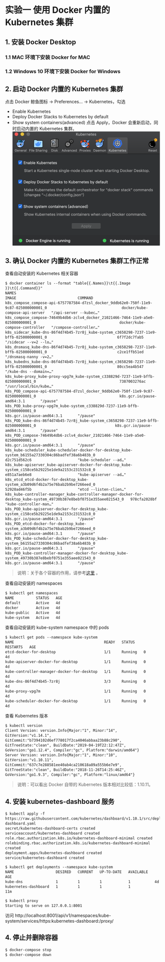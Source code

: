 # 实验一 使用 Docker 内置的 Kubernetes 集群

## 1. 安装 Docker Desktop 

### 1.1 MAC 环境下安装 Docker for MAC

### 1.2 Windows 10 环境下安装 Docker for Windows

## 2. 启动 Docker 内置的 Kubernetes 集群
点击 Docker 鲸鱼图标 -> Preferences... -> Kubernetes，勾选
- Enable Kubernetes
- Deploy Docker Stacks to Kubernetes by default
- Show system containers(advanced)
点击 Apply，Docker 会重新启动，同时启动内置的 Kubernetes 集群。
![image](./images/k8s-quickstart-lab01-01.png)

## 3. 确认 Docker 内置的 Kubernetes 集群工作正常
查看自动安装的 Kubernetes 相关容器
```console
$ docker container ls --format "table{{.Names}}\t{{.Image }}\t{{.Command}}"
NAMES                                                                                                                   IMAGE                            COMMAND
k8s_compose_compose-api-6757787584-d7zsl_docker_9ddb62e0-750f-11e9-9c87-025000000001_0                                  docker/kube-compose-api-server   "/api-server --kubec…"
k8s_compose_compose-74649b4db6-zclv4_docker_21021466-7464-11e9-a5e0-025000000001_0                                      docker/kube-compose-controller   "/compose-controller…"
k8s_sidecar_kube-dns-86f4d74b45-7zr8j_kube-system_c3658298-7237-11e9-bffb-025000000001_0                                6f7f2dc7fab5                     "/sidecar --v=2 --lo…"
k8s_dnsmasq_kube-dns-86f4d74b45-7zr8j_kube-system_c3658298-7237-11e9-bffb-025000000001_0                                c2ce1ffb51ed                     "/dnsmasq-nanny -v=2…"
k8s_kubedns_kube-dns-86f4d74b45-7zr8j_kube-system_c3658298-7237-11e9-bffb-025000000001_0                                80cc5ea4b547                     "/kube-dns --domain=…"
k8s_kube-proxy_kube-proxy-vpg7m_kube-system_c338829d-7237-11e9-bffb-025000000001_0                                      7387003276ac                     "/usr/local/bin/kube…"
k8s_POD_compose-api-6757787584-d7zsl_docker_9ddb62e0-750f-11e9-9c87-025000000001_0                                      k8s.gcr.io/pause-amd64:3.1       "/pause"
k8s_POD_kube-proxy-vpg7m_kube-system_c338829d-7237-11e9-bffb-025000000001_0                                             k8s.gcr.io/pause-amd64:3.1       "/pause"
k8s_POD_kube-dns-86f4d74b45-7zr8j_kube-system_c3658298-7237-11e9-bffb-025000000001_0                                    k8s.gcr.io/pause-amd64:3.1       "/pause"
k8s_POD_compose-74649b4db6-zclv4_docker_21021466-7464-11e9-a5e0-025000000001_0                                          k8s.gcr.io/pause-amd64:3.1       "/pause"
k8s_kube-scheduler_kube-scheduler-docker-for-desktop_kube-system_b6155a27330304c86badfef38a6b483b_0                     d2c751d562c6                     "kube-scheduler --ad…"
k8s_kube-apiserver_kube-apiserver-docker-for-desktop_kube-system_c158ce5b29225e1de9a2153c231532c8_0                     e851a7aeb6e8                     "kube-apiserver --ad…"
k8s_etcd_etcd-docker-for-desktop_kube-system_a3b09d6f4b2a75e76bab2b9be7266eed_0                                         52920ad46f5b                     "etcd --listen-clien…"
k8s_kube-controller-manager_kube-controller-manager-docker-for-desktop_kube-system_49730b387e8bebf0751e355aee021543_0   978cfa2028bf                     "kube-controller-man…"
k8s_POD_kube-apiserver-docker-for-desktop_kube-system_c158ce5b29225e1de9a2153c231532c8_0                                k8s.gcr.io/pause-amd64:3.1       "/pause"
k8s_POD_etcd-docker-for-desktop_kube-system_a3b09d6f4b2a75e76bab2b9be7266eed_0                                          k8s.gcr.io/pause-amd64:3.1       "/pause"
k8s_POD_kube-scheduler-docker-for-desktop_kube-system_b6155a27330304c86badfef38a6b483b_0                                k8s.gcr.io/pause-amd64:3.1       "/pause"
k8s_POD_kube-controller-manager-docker-for-desktop_kube-system_49730b387e8bebf0751e355aee021543_0                       k8s.gcr.io/pause-amd64:3.1       "/pause"
```
>说明：关于各个容器的作用，请参考[这里](https://github.com/kubernetes/kubernetes/tree/master/build) 。

查看自动安装的 namespaces
```console
$ kubectl get namespaces
NAME          STATUS   AGE
default       Active   4d
docker        Active   4d
kube-public   Active   4d
kube-system   Active   4d
```

查看自动安装的 kube-system namespace 中的 pods
```console
$ kubectl get pods --namespace kube-system
NAME                                         READY   STATUS    RESTARTS   AGE
etcd-docker-for-desktop                      1/1     Running   0          4d
kube-apiserver-docker-for-desktop            1/1     Running   0          4d
kube-controller-manager-docker-for-desktop   1/1     Running   0          4d
kube-dns-86f4d74b45-7zr8j                    3/3     Running   0          4d
kube-proxy-vpg7m                             1/1     Running   0          4d
kube-scheduler-docker-for-desktop            1/1     Running   0          4d
```

查看 Kubernetes 版本
```console
$ kubectl version
Client Version: version.Info{Major:"1", Minor:"14", GitVersion:"v1.14.1", GitCommit:"b7394102d6ef778017f2ca4046abbaa23b88c290", GitTreeState:"clean", BuildDate:"2019-04-19T22:12:47Z", GoVersion:"go1.12.4", Compiler:"gc", Platform:"darwin/amd64"}
Server Version: version.Info{Major:"1", Minor:"10", GitVersion:"v1.10.11", GitCommit:"637c7e288581ee40ab4ca210618a89a555b6e7e9", GitTreeState:"clean", BuildDate:"2018-11-26T14:25:46Z", GoVersion:"go1.9.3", Compiler:"gc", Platform:"linux/amd64"}
```
> 说明：可以看出 Docker 自带的 Kubernetes 版本相对比较低：1.10.11。

## 4. 安装 kubernetes-dashboard 服务

```console
$ kubectl apply -f https://raw.githubusercontent.com/kubernetes/dashboard/v1.10.1/src/deploy/recommended/kubernetes-dashboard.yaml
secret/kubernetes-dashboard-certs created
serviceaccount/kubernetes-dashboard created
role.rbac.authorization.k8s.io/kubernetes-dashboard-minimal created
rolebinding.rbac.authorization.k8s.io/kubernetes-dashboard-minimal created
deployment.apps/kubernetes-dashboard created
service/kubernetes-dashboard created
```

```console
$ kubectl get deployments --namespace kube-system
NAME                   DESIRED   CURRENT   UP-TO-DATE   AVAILABLE   AGE
kube-dns               1         1         1            1           4d
kubernetes-dashboard   1         1         1            1           11m
```

```console
$ kubectl proxy
Starting to serve on 127.0.0.1:8001
```

访问 http://localhost:8001/api/v1/namespaces/kube-system/services/https:kubernetes-dashboard:/proxy/



## 4. 停止并删除容器
```console
$ docker-compose stop
$ docker-compose down
```


